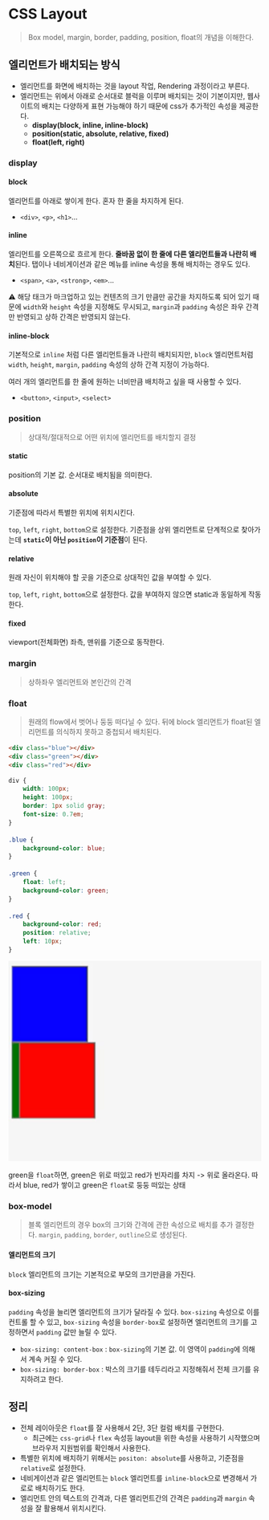 # CSS Layout
> Box model, margin, border, padding, position, float의 개념을 이해한다.

## 엘리먼트가 배치되는 방식
* 엘리먼트를 화면에 배치하는 것을 layout 작업, Rendering 과정이라고 부른다.
* 엘리먼트는 위에서 아래로 순서대로 블럭을 이루며 배치되는 것이 기본이지만, 웹사이트의 배치는 다양하게 표현 가능해야 하기 때문에 css가 추가적인 속성을 제공한다.
    * **display(block, inline, inline-block)**
    * **position(static, absolute, relative, fixed)**
    * **float(left, right)**

### display
#### block
엘리먼트를 아래로 쌓이게 한다. 혼자 한 줄을 차지하게 된다.
* `<div>`, `<p>`, `<h1>`...

#### inline
엘리먼트를 오른쪽으로 흐르게 한다. **줄바꿈 없이 한 줄에 다른 엘리먼트들과 나란히 배치**된다. 탭이나 네비게이션과 같은 메뉴를 inline 속성을 통해 배치하는 경우도 있다.
* `<span>`, `<a>`, `<strong>`, `<em>`...

⚠️ 해당 태크가 마크업하고 있는 컨텐츠의 크기 만큼만 공간을 차지하도록 되어 있기 때문에 `width`와 `height` 속성을 지정해도 무시되고, `margin`과 `padding` 속성은 좌우 간격만 반영되고 상하 간격은 반영되지 않는다.

#### inline-block
기본적으로 `inline` 처럼 다른 엘리먼트들과 나란히 배치되지만, `block` 엘리먼트처럼 `width`, `height`, `margin`, `padding` 속성의 상하 간격 지정이 가능하다.

여러 개의 엘리먼트를 한 줄에 원하는 너비만큼 배치하고 싶을 때 사용할 수 있다.
* `<button>`, `<input>`, `<select>`

### position
> 상대적/절대적으로 어떤 위치에 엘리먼트를 배치할지 결정

#### static
position의 기본 값. 순서대로 배치됨을 의미한다.

#### absolute
기준점에 따라서 특별한 위치에 위치시킨다.

`top`, `left`, `right`, `bottom`으로 설정한다. 기준점을 상위 엘리먼트로 단계적으로 찾아가는데 **`static`이 아닌 `position`이 기준점**이 된다.

#### relative
원래 자신이 위치해야 할 곳을 기준으로 상대적인 값을 부여할 수 있다.

`top`, `left`, `right`, `bottom`으로 설정한다. 값을 부여하지 않으면 static과 동일하게 작동한다.

#### fixed
viewport(전체화면) 좌측, 맨위를 기준으로 동작한다.

### margin
> 상하좌우 엘리먼트와 본인간의 간격

### float
> 원래의 flow에서 벗어나 둥둥 떠다닐 수 있다. 뒤에 block 엘리먼트가 float된 엘리먼트를 의식하지 못하고 중첩되서 배치된다.

```html
<div class="blue"></div>
<div class="green"></div>
<div class="red"></div>
```

```css
div {
    width: 100px;
    height: 100px;
    border: 1px solid gray;
    font-size: 0.7em;
}

.blue {
    background-color: blue;
}

.green {
    float: left;
    background-color: green;
}

.red {
    background-color: red;
    position: relative;
    left: 10px;
}
```

![float 예제코드 결과](../img/float-result.png)

green을 `float`하면, green은 위로 떠있고 red가 빈자리를 차지 -> 위로 올라온다. 따라서 blue, red가 쌓이고 green은 `float`로 둥둥 떠있는 상태

### box-model
> 블록 엘리먼트의 경우 box의 크기와 간격에 관한 속성으로 배치를 추가 결정한다. `margin`, `padding`, `border`, `outline`으로 생성된다.

#### 엘리먼트의 크기
`block` 엘리먼트의 크기는 기본적으로 부모의 크기만큼을 가진다.

#### box-sizing
`padding` 속성을 늘리면 엘리먼트의 크기가 달라질 수 있다. `box-sizing` 속성으로 이를 컨트롤 할 수 있고, `box-sizing` 속성을 `border-box`로 설정하면 엘리먼트의 크기를 고정하면서 `padding` 값만 늘릴 수 있다.
* `box-sizing: content-box` : `box-sizing`의 기본 값. 이 영역이 `padding`에 의해서 계속 커질 수 있다.
* `box-sizing: border-box` : 박스의 크기를 테두리라고 지정해줘서 전체 크기를 유지하려고 한다.

## 정리
* 전체 레이아웃은 `float`를 잘 사용해서 2단, 3단 컬럼 배치를 구현한다.
  * 최근에는 `css-grid`나 `flex` 속성등 layout을 위한 속성을 사용하기 시작했으며 브라우저 지원범위를 확인해서 사용한다.
* 특별한 위치에 배치하기 위해서는 `positon: absolute`를 사용하고, 기준점을 `relative`로 설정한다.
* 네비게이션과 같은 엘리먼트는 `block` 엘리먼트를 `inline-block`으로 변경해서 가로로 배치하기도 한다.
* 엘리먼트 안의 텍스트의 간격과, 다른 엘리먼트간의 간격은 `padding`과 `margin` 속성을 잘 활용해서 위치시킨다.